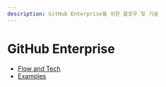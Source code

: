 ```yaml
---
description: GitHub Enterprise를 위한 플로우 및 기술
---
```


# GitHub Enterprise

* [Flow and Tech](github-enterprise-flow-and-tech.md)
* [Examples](github-enterprise-examples.md)

